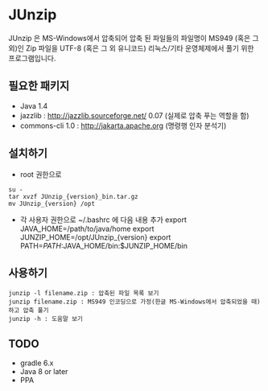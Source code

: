 # JUnzip
JUnzip 은 MS-Windows에서 압축되어 압축 된 파일들의 파일명이 MS949 (혹은 그 외)인
Zip 파일을 UTF-8 (혹은 그 외 유니코드) 리눅스/기타 운영체제에서 풀기 위한
프로그램입니다.

## 필요한 패키지
  * Java 1.4
  * jazzlib : http://jazzlib.sourceforge.net/ 0.07 (실제로 압축 푸는 역할을 함)
  * commons-cli 1.0 : http://jakarta.apache.org (명령행 인자 분석기)

## 설치하기
 * root 권한으로
```
su -
tar xvzf JUnzip_{version}_bin.tar.gz
mv JUnzip_{version} /opt
```
 * 각 사용자 권한으로 ~/.bashrc 에 다음 내용 추가
  export JAVA_HOME=/path/to/java/home
  export JUNZIP_HOME=/opt/JUnzip_{version}
  export PATH=$PATH:$JAVA_HOME/bin:$JUNZIP_HOME/bin
  
## 사용하기
```
junzip -l filename.zip : 압축된 파일 목록 보기
junzip filename.zip : MS949 인코딩으로 가정(한글 MS-Windows에서 압축되었을 때)하고 압축 풀기
junzip -h : 도움말 보기
```

## TODO
- gradle 6.x
- Java 8 or later
- PPA
